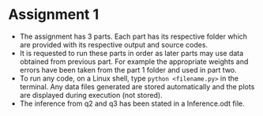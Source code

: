 # Assignment 1
* The assignment has 3 parts. Each part has its respective folder which are provided with its respective output and source codes.
* It is requested to run these parts in order as later parts may use data obtained from previous part.
 For example the appropriate weights and errors have been taken from the part 1 folder and used in part two.
* To run any code, on a Linux shell, type  ` python <filename.py> ` in the terminal. Any data files generated are stored automatically and the plots are displayed during execution (not stored).
* The inference from q2 and q3 has been stated in a Inference.odt file.
